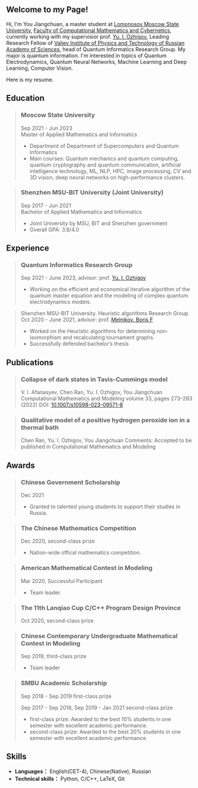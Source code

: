 ## Welcome to my Page!  
Hi, I'm You Jiangchuan, a master student at [Lomonosov Moscow State University](https://www.msu.ru/en/), [Faculty of Computational Mathematics and Cybernetics](https://cs.msu.ru/en), currently working with my supervisior prof. [Yu. I. Ozhigov](https://ru.wikipedia.org/wiki/%D0%9E%D0%B6%D0%B8%D0%B3%D0%BE%D0%B2,_%D0%AE%D1%80%D0%B8%D0%B9_%D0%98%D0%B3%D0%BE%D1%80%D0%B5%D0%B2%D0%B8%D1%87), Leading Research Fellow of [Valiev Institute of Physics and Technology of Russian Academy
of Sciences](https://ftian.ru/en/), head of Quantum Informatics Research Group. My major is quantum information. I'm interested in topics of Quantum Electrodynamics, Quantum Neural Networks, Machine Learning and Deep Learning, Computer Vision.

Here is my resume.

## Education
> ### Moscow State University  
> Sep 2021 - Jun 2023  
> Master of Applied Mathematics and Informatics  
> - Department of Department of Supercomputers and Quantum Informatics
> - Main courses: Quantum mechanics and quantum computing, quantum cryptography and quantum communication, artificial intelligence technology, ML, NLP, HPC, image processing, CV and 3D vision, deep neural networks on high-performance clusters.

> ### Shenzhen MSU‐BIT University (Joint University)
> Sep 2017 - Jun 2021  
> Bachelor of Applied Mathematics and Informatics  
> - Joint University by MSU, BIT and Shenzhen government  
> - Overall GPA: 3.8/4.0  


## Experience
> ### Quantum Informatics Research Group
> Sep 2021 - June 2023, advisor: prof. [Yu. I. Ozhigov](https://ru.wikipedia.org/wiki/%D0%9E%D0%B6%D0%B8%D0%B3%D0%BE%D0%B2,_%D0%AE%D1%80%D0%B8%D0%B9_%D0%98%D0%B3%D0%BE%D1%80%D0%B5%D0%B2%D0%B8%D1%87)
> - Working on the efficient and economical iterative algorithm of the quantum master equation and the modeling of complex quantum electrodynamics models.

> Shenzhen MSU-BIT University. Heuristic algorithms Research Group 
> Oct 2020 - June 2021, advisor: prof. [Melnikov, Boris F](https://www.mathnet.ru/php/person.phtml?personid=27967&option_lang=eng) 
> - Worked on the Heuristic algorithms for determining non-isomorphism and recalculating tournament graphs.
> - Successfully defended bachelor’s thesis



## Publications
> ### Collapse of dark states in Tavis-Cummings model
> V. I. Afanasyev, Chen Ran, Yu. I. Ozhigov, You Jiangchuan
> Computational Mathematics and Modeling volume 33, pages 273–283 (2022)
> DOI: [10.1007/s10598-023-09571-8](https://doi.org/10.1007/s10598-023-09571-8)

> ### Qualitative model of a positive hydrogen peroxide ion in a thermal bath
> Chen Ran, Yu. I. Ozhigov, You Jiangchuan
> Comments: Accepted to be published in Computational Mathematics and Modeling


## Awards 
> ### Chinese Government Scholarship
> Dec 2021  
> - Granted to talented young students to support their studies in Russia.

> ### The Chinese Mathematics Competition
> Dec 2020, second-class prize
> - Nation-wide offical mathematics competition.

> ### American Mathematical Contest in Modeling  
> Mar 2020, Successful Participant
> - Team leader.

> ### The 11th Lanqiao Cup C/C++ Program Design Province
>  Oct 2020, second-class prize

> ### Chinese Contemporary Undergraduate Mathematical Contest in Modeling
> Sep 2019, third-class prize
> - Team leader

> ### SMBU Academic Scholarship
> Sep 2018 - Sep 2019 first-class prize
> 
> Sep 2017 - Sep 2018, Sep 2019 - Jan 2021 second-class prize
> - first-class prize: Awarded to the best 10% students in one semester with excellent academic performance.
> - second-class prize: Awarded to the best 20% students in one semester with excellent academic performance.


## Skills
* **Languages：** English(CET-4), Chinese(Native), Russian
* **Technical skills：** Python, C/C++, LaTeX, Git  





